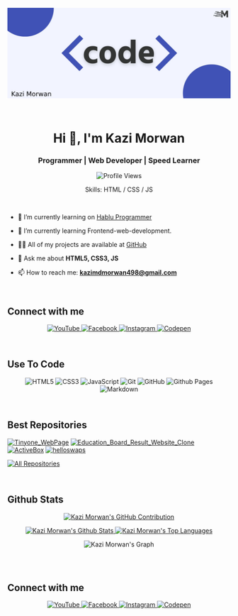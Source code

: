 <p align="center">
  <img src="./code.jpg" alt="I am kazimorwan498"/>
</p>

<br>

<h1 align="center">Hi 👋, I'm Kazi Morwan</h1>
<h3 align="center">Programmer | Web Developer | Speed Learner</h3>

<div align="center">

![Profile Views](https://visitcount.itsvg.in/api?id=kazimorwan498&icon=0&color=0)

Skills: HTML / CSS / JS

</div>

<br>

- 🔭 I’m currently learning on [Hablu Programmer](https://www.hablu-programmer.com/)

- 🌱 I’m currently learning Frontend-web-development.

- 👨‍💻 All of my projects are available at [GitHub](https://github.com/kazimorwan498)

- 💬 Ask me about **HTML5, CSS3, JS**

- 📫 How to reach me: **<kazimdmorwan498@gmail.com>**

<br>

## Connect with me

<p align="center">
    <a href="https://youtube.com/@kazimorwan498">
        <img src="https://img.shields.io/badge/YouTube-%23FF0000.svg?style=for-the-badge&logo=YouTube&logoColor=white" alt="YouTube" />
    </a>
    <a href="https://facebook.com/kazimorwan498">
        <img src="https://img.shields.io/badge/Facebook-%231877F2.svg?style=for-the-badge&logo=Facebook&logoColor=white" alt="Facebook" />
    </a>
    <a href="https://instagram.com/kazimorwan498">
        <img src="https://img.shields.io/badge/Instagram-%23E4405F.svg?style=for-the-badge&logo=Instagram&logoColor=white" alt="Instagram" />
    </a>
    <a href="https://codepen.io/kazimorwan498">
        <img src="https://img.shields.io/badge/Codepen-000000?style=for-the-badge&logo=codepen&logoColor=white" alt="Codepen" />
    </a>
</p>

<br>

## Use To Code

<p align="center">
    <img src="https://img.shields.io/badge/html5-%23E34F26.svg?style=for-the-badge&logo=html5&logoColor=white" alt="HTML5"/>
    <img src="https://img.shields.io/badge/css3-%231572B6.svg?style=for-the-badge&logo=css3&logoColor=white" alt="CSS3"/>
    <img src="https://img.shields.io/badge/javascript-%23323330.svg?style=for-the-badge&logo=javascript&logoColor=%23F7DF1E" alt="JavaScript"/>
    <img src="https://img.shields.io/badge/git-%23F05033.svg?style=for-the-badge&logo=git&logoColor=white" alt="Git"/>
    <img src="https://img.shields.io/badge/github-%23121011.svg?style=for-the-badge&logo=github&logoColor=white" alt="GitHub"/>
    <img src="https://img.shields.io/badge/github%20pages-121013?style=for-the-badge&logo=github&logoColor=white" alt="Github Pages"/>
    <img src="https://img.shields.io/badge/markdown-%23000000.svg?style=for-the-badge&logo=markdown&logoColor=white" alt="Markdown"/>
</p>

<br/>

## Best Repositories

[![Tinyone_WebPage](https://github-readme-stats.vercel.app/api/pin/?username=kazimorwan498&repo=Tinyone&border_color=7F3FBF&bg_color=0D1117&title_color=C9D1D9&text_color=8B949E&icon_color=7F3FBF&height=140)](https://github.com/kazimorwan498/Tinyone/)
[![Education_Board_Result_Website_Clone](https://github-readme-stats.vercel.app/api/pin/?username=kazimorwan498&repo=Education_Board_Result_Website_Clone&border_color=7F3FBF&bg_color=0D1117&title_color=C9D1D9&text_color=8B949E&icon_color=7F3FBF&height=140)](https://github.com/kazimorwan498/Education_Board_Result_Website_Clone)
[![ActiveBox](https://github-readme-stats.vercel.app/api/pin/?username=kazimorwan498&repo=ActiveBox&border_color=7F3FBF&bg_color=0D1117&title_color=C9D1D9&text_color=8B949E&icon_color=7F3FBF&height=140)](https://github.com/kazimorwan498/ActiveBox)
[![helloswaps](https://github-readme-stats.vercel.app/api/pin/?username=kazimorwan498&repo=helloswaps&border_color=7F3FBF&bg_color=0D1117&title_color=C9D1D9&text_color=8B949E&icon_color=7F3FBF&height=140)](https://github.com/kazimorwan498/helloswaps)

<a href="https://github.com/kazimorwan498?tab=repositories" target="_blank"><img alt="All Repositories" title="All Repositories" src="https://img.shields.io/badge/-All%20Repositories-2962FF?style=for-the-badge&logo=koding&logoColor=white"/></a>

<br/>

## Github Stats

<p align="center">
  <a href="https://github.com/kazimorwan498">
    <img src="https://github-profile-summary-cards.vercel.app/api/cards/profile-details?username=kazimorwan498&theme=radical" alt="Kazi Morwan's GitHub Contribution"/>
  </a>
</p>

<p align="center">
    <a href="https://github.com/kazimorwan498">
      <img alt="Kazi Morwan's Github Stats" src="https://denvercoder1-github-readme-stats.vercel.app/api?username=kazimorwan498&show_icons=true&count_private=true&theme=react&border_color=7F3FBF&bg_color=0D1117&title_color=F85D7F&icon_color=F8D866" height="200px" width="auto"/>
    </a>
    <a href="https://github.com/kazimorwan498">
      <img alt="Kazi Morwan's Top Languages" src="https://denvercoder1-github-readme-stats.vercel.app/api/top-langs/?username=kazimorwan498&langs_count=8&layout=compact&theme=react&border_color=7F3FBF&bg_color=0D1117&title_color=F85D7F&icon_color=F8D866" height="200px" width="auto"/>
    </a>
</p>

<p align="center">
  <img src="https://github-readme-activity-graph.vercel.app/graph?username=kazimorwan498&custom_title=Kazi_Morwan's%20GitHub%20Activity%20Graph&bg_color=0D1117&color=7F3FBF&line=7F3FBF&point=7F3FBF&area_color=FFFFFF&title_color=FFFFFF&area=true" alt="Kazi Morwan's Graph"/>
</p>

<br/>
<br/>

## Connect with me

<p align="center">
    <a href="https://youtube.com/@kazimorwan498">
        <img src="https://img.shields.io/badge/YouTube-%23FF0000.svg?style=for-the-badge&logo=YouTube&logoColor=white" alt="YouTube" />
    </a>
    <a href="https://facebook.com/kazimorwan498">
        <img src="https://img.shields.io/badge/Facebook-%231877F2.svg?style=for-the-badge&logo=Facebook&logoColor=white" alt="Facebook" />
    </a>
    <a href="https://instagram.com/kazimorwan498">
        <img src="https://img.shields.io/badge/Instagram-%23E4405F.svg?style=for-the-badge&logo=Instagram&logoColor=white" alt="Instagram" />
    </a>
    <a href="https://codepen.io/kazimorwan498">
        <img src="https://img.shields.io/badge/Codepen-000000?style=for-the-badge&logo=codepen&logoColor=white" alt="Codepen" />
    </a>
</p>
